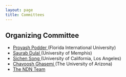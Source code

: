 ```yaml
---
layout: page
title: Committees
---
```


## Organizing Committee

- [ Proyash Podder ](mailto:ppodd002@fiu.edu) (Florida International University)
- [ Saurab Dulal ](mailto:sdulal@memphis.edu ) (University of Memphis)
- [ Sichen Song ](mailto:songsichen123@gmail.com) (University of California, Los Angeles)
- [ Chavoosh Ghasemi ](mailto:chghasemi@email.arizona.edu )(The University of Arizona)
- [ The NDN Team ](mailto:ndn@lists.cs.ucla.edu)

<!--
## Hacking Committee
TODO
-->

<!--
## Judging Committee
- Lixia Zhang (UCLA)
- Alex Afanasyev (Florida International University)
- Davide Pesavento (NIST)
-->

<!--
- Alex Afanasyev (Florida International University)
- Jeff Burke (UCLA REMAP)
- Lan Wang (University of Memphis)
- Lixia Zhang (University of California, Los Angeles)
-->
